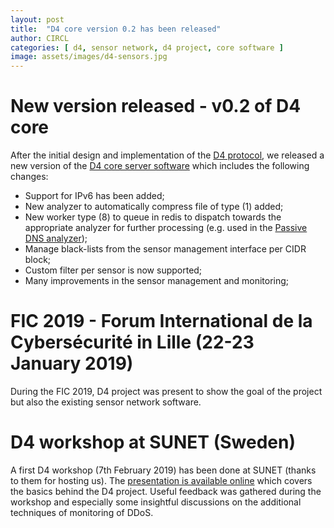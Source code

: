 ```yaml
---
layout: post
title:  "D4 core version 0.2 has been released"
author: CIRCL
categories: [ d4, sensor network, d4 project, core software ]
image: assets/images/d4-sensors.jpg
---
```


# New version released - v0.2 of D4 core

After the initial design and implementation of the [D4 protocol](https://github.com/D4-project/architecture/tree/master/format), we released
a new version of the [D4 core server software](https://github.com/D4-project/d4-core) which includes the following changes:

- Support for IPv6 has been added;
- New analyzer to automatically compress file of type (1) added;
- New worker type (8) to queue in redis to dispatch towards the appropriate analyzer for further processing (e.g. used in the [Passive DNS analyzer](https://github.com/D4-project/analyzer-d4-passivedns));
- Manage black-lists from the sensor management interface per CIDR block;
- Custom filter per sensor is now supported;
- Many improvements in the sensor management and monitoring;

# FIC 2019 -  Forum International de la Cybersécurité in Lille (22-23 January 2019)

During the FIC 2019, D4 project was present to show the goal of the project but also the existing sensor network software.

# D4 workshop at SUNET (Sweden)

A first D4 workshop (7th February 2019) has been done at SUNET (thanks to them for hosting us). The [presentation is available online](https://github.com/D4-project/architecture/raw/master/docs/workshop/0-introduction/d4-introduction.pdf) which covers the basics behind the D4 project. Useful feedback was gathered during the workshop and especially some insightful discussions on the additional techniques of monitoring of DDoS.


